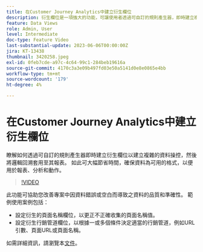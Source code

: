 ```yaml
---
title: 在Customer Journey Analytics中建立衍生欄位
description: 衍生欄位是一項強大的功能，可讓使用者透過可自訂的規則產生器，即時建立複雜的資料操控，然後將邏輯回溯套用至其報表，藉此確保資料為可用於報表、分析和動作的格式，進而節省大量時間。
feature: Data Views
role: Admin, User
level: Intermediate
doc-type: Feature Video
last-substantial-update: 2023-06-06T00:00:00Z
jira: KT-13438
thumbnail: 3420258.jpeg
exl-id: 0feb7cde-a97c-4c64-99c1-284beb19616a
source-git-commit: 4170c3a3e09b497fd03e50a5141d0e8e0865e4bb
workflow-type: tm+mt
source-wordcount: '179'
ht-degree: 4%

---
```


# 在Customer Journey Analytics中建立衍生欄位

瞭解如何透過可自訂的規則產生器即時建立衍生欄位以建立複雜的資料操控，然後將邏輯回溯套用至其報表。 如此可大幅節省時間，確保資料為可用的格式，以便用於報表、分析和動作。

>[!VIDEO](https://video.tv.adobe.com/v/3450915/?captions=chi_hant&learn=on)

此功能可協助您改善專案中因資料錯誤或空白而導致之資料的品質和準確性。
範例使用案例包括：

* 設定衍生的頁面名稱欄位，以更正不正確收集的頁面名稱值。
* 設定衍生行銷管道欄位，以根據一或多個條件決定適當的行銷管道，例如URL引數、頁面URL或頁面名稱。

如需詳細資訊，請瀏覽本[文件](https://experienceleague.adobe.com/docs/analytics-platform/using/cja-dataviews/derived-fields.html?lang=zh-Hant)。
